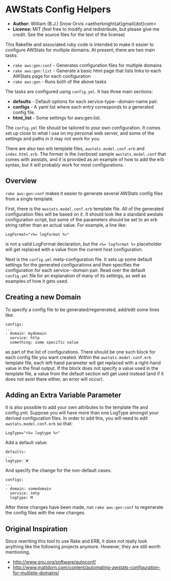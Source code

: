 AWStats Config Helpers
======================

* **Author:** William (B.J.) Snow Orvis <aetherknight{at}gmail{dot}com>
* **License:** MIT (feel free to modify and redistribute, but please give me
  credit. See the source files for the text of the license)

This Rakefile and associated ruby code is intended to make it easier to
configure AWStats for multiple domains. At present, there are two main tasks:

* `rake aws:gen:conf`   - Generates configuration files for multiple domains
* `rake aws:gen:list`   - Generate a basic html page that lists links to each
  AWStats page for each configuration
* `rake aws:gen`        - Runs both of the above tasks

The tasks are configured using `config.yml`. It has three main sections:

* **defaults**  - Default options for each service-type--domain-name pair.
* **configs**   - A yaml list where each entry corresponds to a generated
  config file.
* **html_list** - Some settings for aws:gen:list.

The `config.yml` file should be tailored to your own configuration. It comes
set up close to what I use on my personal web server, and some of the settings
and paths in it may not work for you.

There are also two erb template files, `awstats.model.conf.erb` and
`index.html.erb`. The former is the (verbose) sample `awstats.model.conf` that
comes with awstats, and it is provided as an example of how to add the erb
syntax, but it will probably work for most configurations.

Overview
--------

`rake aws:gen:conf` makes it easier to generate several AWStats config files
from a single template.

First, there is the `awstats.model.conf.erb` template file. All of the
generated configuration files will be based on it. It should look like a
standard awstats configuration script, but some of the parameters should be set
to an erb string rather than an actual value. For example, a line like:

    LogFormat="<%= logformat %>"

is not a valid LogFormat declaration, but the `<%= logformat %>` placeholder
will get replaced with a value from the current host configuration.

Next is the `config.yml` meta-configuration file. It sets up some default
settings for the generated configurations and then specifies the configuration
for each service--domain pair. Read over the default `config.yml` file for an
explanation of many of its settings, as well as examples of how it gets used.

Creating a new Domain
---------------------

To specify a config file to be generated/regenerated, add/edit some lines like:

    configs:
    ...
    - domain: mydomain
      service: http
      something: some specific value

as part of the list of configurations. There should be one such block for
each config file you want created. Within the `awstats.model.conf.erb` template
file, each left-hand parameter will get replaced with a right-hand value in the
final output. If the block does not specify a value used in the template file,
a value from the default section will get used instead (and if it does not
exist there either, an error will occur).


Adding an Extra Variable Parameter
----------------------------------

It is also possible to add your own attributes to the template file and
config.yml.  Suppose you will have more than one LogType amongst your derived
configuration files. In order to add this, you will need to edit
`awstats.model.conf.erb` so that:

    LogType="<%= logtype %>"

Add a default value:

    defaults:
    ...
    logtype: W

And specify the change for the non-default cases:

    configs:
    ...
    - domain: somedomain
      service: smtp
      logtype: M

After these changes have been made, run `rake aws:gen:conf` to regenerate the
config files with the new changes.


Original Inspiration
--------------------

Since rewriting this tool to use Rake and ERB, it does not really look anything
like the following projects anymore. However, they are still worth mentioning.

* http://www.gnu.org/software/autoconf/
* http://www.mattdorn.com/content/automating-awstats-configuration-for-multiple-domains/
